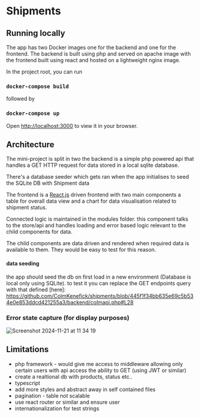 


# Shipments


## Running locally 

The app has two Docker images one for the backend and one for the frontend. The backend is built using  php and served on apache image with the frontend built using react and hosted on a lightweight nginx image.

In the project root, you can run

###  `docker-compose build`

followed by 

###  `docker-compose up`

Open [http://localhost:3000](http://localhost:3000) to view it in your browser.


## Architecture

The mini-project is split in two the backend is a simple php powered api that handles a GET HTTP request for data stored in a local sqlite database. 

There's a database seeder which gets ran when the app initialises to seed the SQLite DB with Shipment data

The frontend is a [React.js](https://react.dev/)  driven frontend with two main components a table for overall data view and a chart for data visualisation related to shipment status.

Connected logic is maintained in the modules folder. this component talks to the store/api and handles loading and error based logic relevant to the child components for data.

The child components are data driven and rendered when required data is available to them. They would be easy to test for this reason. 


#### data seeding

the app should seed the db on first load in a new environment (Database is local only using SQLite). to test it you can replace the GET endpoints query with that defined [here]: https://github.com/ColmKenefick/shipments/blob/445f1f34bb635e69c5b534e0e853ddcd421255a3/backend/colmapi.php#L28



### Error state capture (for display purposes)

![Screenshot 2024-11-21 at 11 34 19](https://github.com/user-attachments/assets/bff8a0f4-3511-4ef5-b74b-04a2bfab5374)


## Limitations

- php framework - would give me access to middleware allowing only certain users with api access the ability to GET (using JWT or similar)
- create a realtional db with products, status etc..
- typescript
- add more styles and abstract away in self contained files
- pagination - table not scalable 
- use react router or similar and ensure user
- internationalization for test strings
